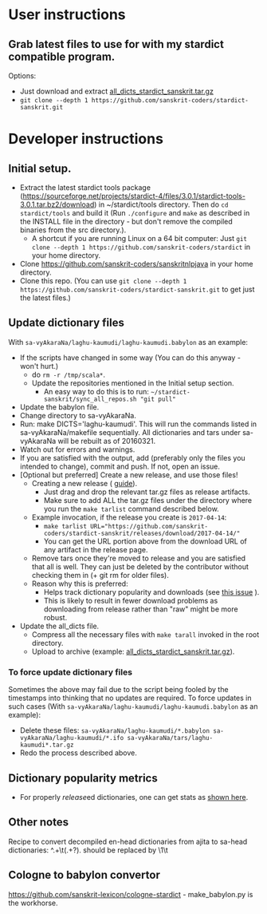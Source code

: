 # User instructions
## Grab latest files to use for with my stardict compatible program.
Options:
* Just download and extract [all_dicts_stardict_sanskrit.tar.gz](https://archive.org/download/stardict_collections/all_dicts_stardict_sanskrit.tar.gz)
* `git clone --depth 1 https://github.com/sanskrit-coders/stardict-sanskrit.git`


# Developer instructions
## Initial  setup.
* Extract the latest stardict tools package (<https://sourceforge.net/projects/stardict-4/files/3.0.1/stardict-tools-3.0.1.tar.bz2/download>) in ~/stardict/tools directory. Then do `cd stardict/tools` and build it (Run `./configure` and `make` as described in the INSTALL file in the directory - but don't remove the compiled binaries from the src directory.).
  * A shortcut if you are running Linux on a 64 bit computer: Just `git clone --depth 1 https://github.com/sanskrit-coders/stardict` in your home directory.
* Clone <https://github.com/sanskrit-coders/sanskritnlpjava> in your home directory.
* Clone this repo. (You can use `git clone --depth 1 https://github.com/sanskrit-coders/stardict-sanskrit.git` to get just the latest files.)

## Update dictionary files
With `sa-vyAkaraNa/laghu-kaumudi/laghu-kaumudi.babylon` as an example:
* If the scripts have changed in some way (You can do this anyway - won't hurt.)
	* do `rm -r /tmp/scala*`.
	* Update the repositories mentioned in the Initial setup section.
		* An easy way to do this is to run: `~/stardict-sanskrit/sync_all_repos.sh "git pull"`
* Update the babylon file.
* Change directory to sa-vyAkaraNa.
* Run: make DICTS='laghu-kaumudi'. This will run the commands listed in sa-vyAkaraNa/makefile sequentially. All dictionaries and tars under sa-vyAkaraNa will be rebuilt as of 20160321.
* Watch out for errors and warnings.
* If you are satisfied with the output, add (preferably only the files you intended to change), commit and push. If not, open an issue.
* [Optional but preferred] Create a new release, and use those files!
  * Creating a new release ( [guide](https://help.github.com/articles/creating-releases/)).
    * Just drag and drop the relevant tar.gz files as release artifacts.
    * Make sure to add ALL the tar.gz files under the directory where you run the `make tarlist` command described below.
  * Example invocation, if the release you create is `2017-04-14`:
    * `make tarlist URL="https://github.com/sanskrit-coders/stardict-sanskrit/releases/download/2017-04-14/"`
    * You can get the URL portion above from the download URL of any artifact in the release page.
  * Remove tars once they're moved to release and you are satisfied that all is well. They can just be deleted by the contributor without checking them in (+ git rm for older files).
  * Reason why this is preferred:
    * Helps track dictionary popularity and downloads (see [this issue](https://github.com/sanskrit-coders/stardict-dictionary-updater/issues/12) ).
    * This is likely to result in fewer download problems as downloading from release rather than "raw" might be more robust.
* Update the all_dicts file.
  * Compress all the necessary files with `make tarall` invoked in the root directory.
  * Upload to archive (example: [all_dicts_stardict_sanskrit.tar.gz](https://archive.org/download/stardict_collections/all_dicts_stardict_sanskrit.tar.gz)).

### To force update dictionary files
Sometimes the above may fail due to the script being fooled by the timestamps into thinking that no updates are required. To force updates in such cases (With `sa-vyAkaraNa/laghu-kaumudi/laghu-kaumudi.babylon` as an example):
* Delete these files: `sa-vyAkaraNa/laghu-kaumudi/*.babylon sa-vyAkaraNa/laghu-kaumudi/*.ifo sa-vyAkaraNa/tars/laghu-kaumudi*.tar.gz`
* Redo the process described above.

## Dictionary popularity metrics
* For properly *release*ed dictionaries, one can get stats as [shown here](http://mmilidoni.github.io/github-downloads-count/).

## Other notes
Recipe to convert decompiled en-head dictionaries from ajita to sa-head dictionaries: ^.+\t(.+?)\.  should be replaced by \1\t

## Cologne to babylon convertor
https://github.com/sanskrit-lexicon/cologne-stardict - make_babylon.py is the workhorse.

